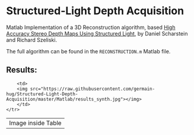 # Structured-Light Depth Acquisition  

Matlab Implementation of a 3D Reconstruction algorithm, based [High Accuracy Stereo Depth Maps Using Structured Light](http://www.cs.middlebury.edu/~schar/papers/structlight/structlight.pdf), by Daniel Scharstein and Richard Szeliski.  

The full algorithm can be found in the `RECONSTRUCTION.m` Matlab file.  

## Results:  

<table>
    <tr>
        <td>
            Image inside Table
        </td>

        <td>
        <img src="https://raw.githubusercontent.com/germain-hug/Structured-Light-Depth-Acquisition/master/Matlab/results_synth.jpg"></img>
        </td>
    </tr>
</table>
